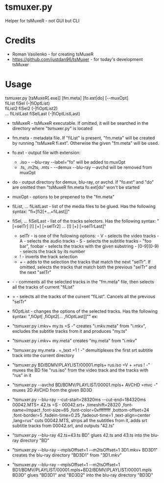 # tsmuxer.py
Helper for tsMuxeR - not GUI but CLI
# Credits
- Roman Vasilenko - for creating tsMuxeR 
- https://github.com/justdan96/tsMuxer - for today's development tsMuxer

# Usage
tsmuxer.py [tsMuxeR[.exe]] [fm.meta] [fo.ext|do] [--muxOpt] \
fiList fiSel (-|fiOptList) \
fiList2 fiSel2 (-|fiOptList2) \
...
fiListLast fiSelLast (-|fiOptListLast)

 - tsMuxeR - tsMuxeR executable. If omitted, it will be searched in the directory where "tsmuxer.py" is located
 - fm.meta - metadata file. If "fiList" is present, "fm.meta" will be created by running "tsMuxeR fi.ext". Otherwise the given "fm.meta" will be used.
 - fo.ext - output file with extension:
   - .iso - --blu-ray --label="fo" will be added to muxOpt
   - .ts, .m2ts, .mts - --demux --blu-ray --avchd will be removed from muxOpt

 - do - output directory for demux, blu-ray, or avchd. If "fo.ext" and "do" are omitted then "tsMuxeR fm.meta fo.ext|do" won't be started
 - muxOpt - options to be prepened to the "fm.meta"
 - fiList, ... fiListLast - list of the media files to be glued. Has the following syntax: "fi+[fi2[+...+fiLast]]"
 - fiSel, ... fiSelLast - list of the tracks selectors. Has the following syntax: "[=selTr] [!] [+] [=selTr2] ... [!] [+] [=selTrLast]"
   - selTr - is one of the following options:
           - V - selects the video tracks
           - A - selects the audio tracks
           - S - selects the subtitle tracks
           - "foo bar", foobar - selects the tracks with the given substring
           - \[0-9\](0-9) - selects the track by its number
   - ! - inverts the track selection
   - \+ - adds to the selection the tracks that match the next "selTr". If omitted, selects the tracks that match both the previous "selTr" and the next "selTr"
 - \- - comments all the selected tracks in the "fm.meta" file, then selects all the tracks of current "fiList"
 - = - selects all the tracks of the current "fiList". Cancels all the previous "selTr"
 - fiOptList - changes the options of the selected tracks. Has the following syntax: ",fiOpt[ ,fiOpt2[... ,fiOptLast]]""
ex:
 - "tsmuxer.py i.mkv+ my.ts =S -" creates "i.mkv.meta" from "i.mkv", excludes the subtitle tracks from it and produces "my.ts"
 - "tsmuxer.py i.mkv+ my.meta" creates "my.meta" from "i.mkv"
 - "tsmuxer.py my.meta . =_text =1 ! -" demultiplexes the first srt subtitle track into the current directory
 - "tsmuxer.py BD/BDMV/PLAYLIST/00001.mpls+ rus.iso =V + =rus ! -" muxes the BD file "rus.iso" from the video track and the tracks with "rus" in it
 - "tsmuxer.py --avchd BD/BDMV/PLAYLIST/00001.mpls+ AVCHD =mvc -" muxes 2D AVCHD from the given BD3D
 - "tsmuxer.py --blu-ray --cut-start=28320ms --cut-end=184320ms 00042.MTS+ 42.ts =S - 00042.srt+ ,timeshift=28320 ,font-name=Impact ,font-size=65 ,font-color=0xffffffff ,bottom-offset=24 ,font-border=5 ,fadein-time=0.25 ,fadeout-time=1 ,text-align=center ,lang=rus"
             cuts 00042.MTS, strips all the subtitles from it, adds srt subtitle tracks from 00042.srt, and outputs "42.ts"
 - "tsmuxer.py --blu-ray 42.ts+43.ts BD" glues 42.ts and 43.ts into the blu-ray directory "BD"
 - "tsmuxer.py --blu-ray --mplsOffset=1 --m2tsOffset=1 3D1.mkv+ BD3D1" creates the blu-ray directory "BD3D1" from "3D1.mkv"
 - "tsmuxer.py --blu-ray --mplsOffset=1 --m2tsOffset=1 BD1/BDMV/PLAYLIST/00001.mpls+BD2/BDMV/PLAYLIST/00001.mpls BD3D"
             glues "BD3D1" and "BD3D2" into the blu-ray directory "BD3D"
